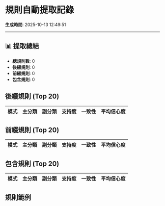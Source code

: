 # 規則自動提取記錄

**生成時間**: 2025-10-13 12:49:51

---

## 📊 提取總結

- **總規則數**: 0
- **後綴規則**: 0
- **前綴規則**: 0
- **包含規則**: 0

## 後綴規則 (Top 20)

| 模式 | 主分類 | 副分類 | 支持度 | 一致性 | 平均信心度 |
|------|--------|--------|--------|--------|----------|

## 前綴規則 (Top 20)

| 模式 | 主分類 | 副分類 | 支持度 | 一致性 | 平均信心度 |
|------|--------|--------|--------|--------|----------|

## 包含規則 (Top 20)

| 模式 | 主分類 | 副分類 | 支持度 | 一致性 | 平均信心度 |
|------|--------|--------|--------|--------|----------|

## 規則範例

